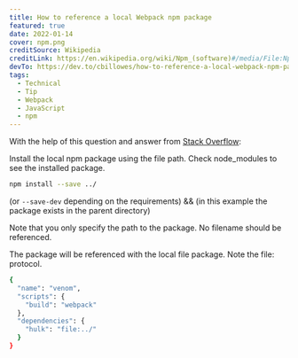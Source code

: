 ```yaml
---
title: How to reference a local Webpack npm package
featured: true
date: 2022-01-14
cover: npm.png
creditSource: Wikipedia
creditLink: https://en.wikipedia.org/wiki/Npm_(software)#/media/File:Npm-logo.svg
devTo: https://dev.to/cbillowes/how-to-reference-a-local-webpack-npm-package-20g4
tags:
  - Technical
  - Tip
  - Webpack
  - JavaScript
  - npm
---
```


With the help of this question and answer from [Stack Overflow](https://stackoverflow.com/questions/15806241/how-to-specify-local-modules-as-npm-package-dependencies):

Install the local npm package using the file path. Check node_modules to see the installed package.

```bash
npm install --save ../
```

(or `--save-dev` depending on the requirements) && (in this example the package exists in the parent directory)

Note that you only specify the path to the package. No filename should be referenced.

The package will be referenced with the local file package. Note the file: protocol.

```bash
{
  "name": "venom",
  "scripts": {
    "build": "webpack"
  },
  "dependencies": {
    "hulk": "file:../"
  }
}
```
